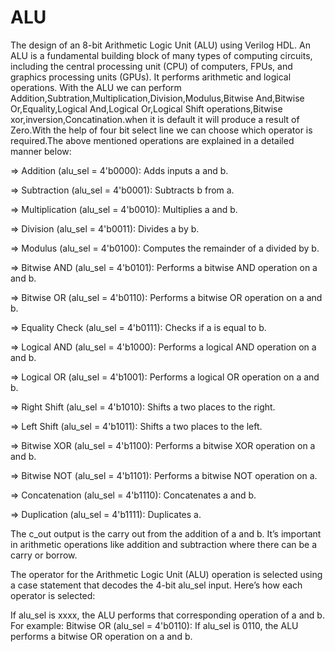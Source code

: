 # ALU
The design of an 8-bit Arithmetic Logic Unit (ALU) using Verilog HDL. An ALU is a fundamental building block of many types of computing circuits, including the central processing unit (CPU) of computers, FPUs, and graphics processing units (GPUs). It performs arithmetic and logical operations. 
With the ALU we can perform Addition,Subtration,Multiplication,Division,Modulus,Bitwise And,Bitwise Or,Equality,Logical And,Logical Or,Logical Shift operations,Bitwise xor,inversion,Concatination.when it is default it will produce a result of Zero.With the help of  four bit select line we can choose which operator is required.The above mentioned operations are explained in a detailed manner below:

=> Addition (alu_sel = 4'b0000): Adds inputs a and b.

=> Subtraction (alu_sel = 4'b0001): Subtracts b from a.

=> Multiplication (alu_sel = 4'b0010): Multiplies a and b.

=> Division (alu_sel = 4'b0011): Divides a by b.

=> Modulus (alu_sel = 4'b0100): Computes the remainder of a divided by b.

=> Bitwise AND (alu_sel = 4'b0101): Performs a bitwise AND operation on a and b.

=> Bitwise OR (alu_sel = 4'b0110): Performs a bitwise OR operation on a and b.

=> Equality Check (alu_sel = 4'b0111): Checks if a is equal to b.

=> Logical AND (alu_sel = 4'b1000): Performs a logical AND operation on a and b.

=> Logical OR (alu_sel = 4'b1001): Performs a logical OR operation on a and b.

=> Right Shift (alu_sel = 4'b1010): Shifts a two places to the right.

=> Left Shift (alu_sel = 4'b1011): Shifts a two places to the left.

=> Bitwise XOR (alu_sel = 4'b1100): Performs a bitwise XOR operation on a and b.

=> Bitwise NOT (alu_sel = 4'b1101): Performs a bitwise NOT operation on a.

=> Concatenation (alu_sel = 4'b1110): Concatenates a and b.

=> Duplication (alu_sel = 4'b1111): Duplicates a.

The c_out output is the carry out from the addition of a and b. It’s important in arithmetic operations like addition and subtraction where there can be a carry or borrow.

The operator for the Arithmetic Logic Unit (ALU) operation is selected using a case statement that decodes the 4-bit alu_sel input.
Here’s how each operator is selected:

If alu_sel is xxxx, the ALU performs that corresponding operation of a and b.
For example:
Bitwise OR (alu_sel = 4'b0110): If alu_sel is 0110, the ALU performs a bitwise OR operation on a and b.


